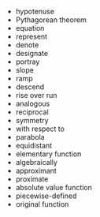 - hypotenuse
- Pythagorean theorem
- equation
- represent
- denote
- designate
- portray
- slope
- ramp
- descend
- rise over run
- analogous
- reciprocal
- symmetry
- with respect to
- parabola
- equidistant
- elementary function
- algebraically
- approximant
- proximate
- absolute value function
- piecewise-defined
- original function
